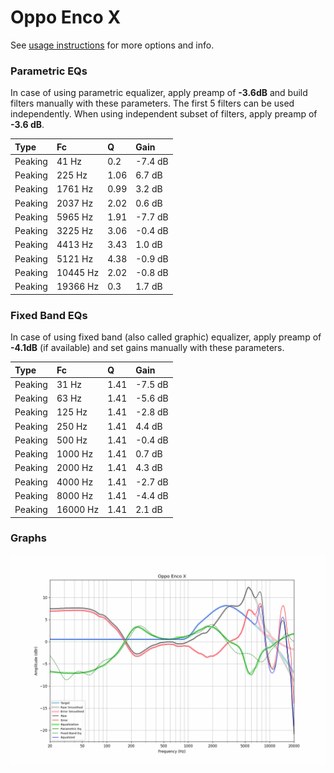 # Oppo Enco X
See [usage instructions](https://github.com/jaakkopasanen/AutoEq#usage) for more options and info.

### Parametric EQs
In case of using parametric equalizer, apply preamp of **-3.6dB** and build filters manually
with these parameters. The first 5 filters can be used independently.
When using independent subset of filters, apply preamp of **-3.6 dB**.

| Type    | Fc       |    Q | Gain    |
|:--------|:---------|:-----|:--------|
| Peaking | 41 Hz    | 0.2  | -7.4 dB |
| Peaking | 225 Hz   | 1.06 | 6.7 dB  |
| Peaking | 1761 Hz  | 0.99 | 3.2 dB  |
| Peaking | 2037 Hz  | 2.02 | 0.6 dB  |
| Peaking | 5965 Hz  | 1.91 | -7.7 dB |
| Peaking | 3225 Hz  | 3.06 | -0.4 dB |
| Peaking | 4413 Hz  | 3.43 | 1.0 dB  |
| Peaking | 5121 Hz  | 4.38 | -0.9 dB |
| Peaking | 10445 Hz | 2.02 | -0.8 dB |
| Peaking | 19366 Hz | 0.3  | 1.7 dB  |

### Fixed Band EQs
In case of using fixed band (also called graphic) equalizer, apply preamp of **-4.1dB**
(if available) and set gains manually with these parameters.

| Type    | Fc       |    Q | Gain    |
|:--------|:---------|:-----|:--------|
| Peaking | 31 Hz    | 1.41 | -7.5 dB |
| Peaking | 63 Hz    | 1.41 | -5.6 dB |
| Peaking | 125 Hz   | 1.41 | -2.8 dB |
| Peaking | 250 Hz   | 1.41 | 4.4 dB  |
| Peaking | 500 Hz   | 1.41 | -0.4 dB |
| Peaking | 1000 Hz  | 1.41 | 0.7 dB  |
| Peaking | 2000 Hz  | 1.41 | 4.3 dB  |
| Peaking | 4000 Hz  | 1.41 | -2.7 dB |
| Peaking | 8000 Hz  | 1.41 | -4.4 dB |
| Peaking | 16000 Hz | 1.41 | 2.1 dB  |

### Graphs
![](./Oppo%20Enco%20X.png)
